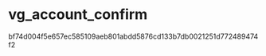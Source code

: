 vg_account_confirm
==================
bf74d004f5e657ec585109aeb801abdd5876cd133b7db0021251d772489474f2


